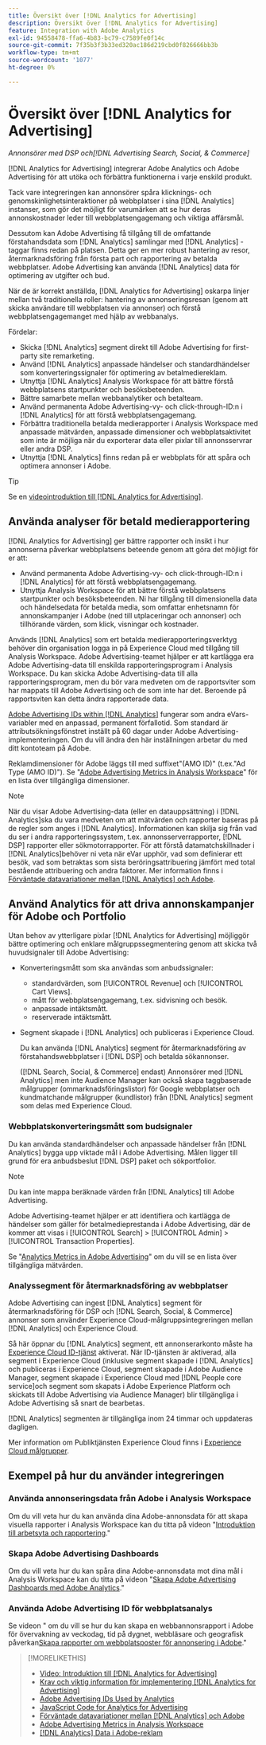 ```yaml
---
title: Översikt över [!DNL Analytics for Advertising]
description: Översikt över [!DNL Analytics for Advertising]
feature: Integration with Adobe Analytics
exl-id: 94558478-ffa6-4b83-bc79-c7589fe0f14c
source-git-commit: 7f35b3f3b33ed320ac186d219cbd0f826666bb3b
workflow-type: tm+mt
source-wordcount: '1077'
ht-degree: 0%

---
```


# Översikt över [!DNL Analytics for Advertising]

*Annonsörer med DSP och[!DNL Advertising Search, Social, & Commerce]*

[!DNL Analytics for Advertising] integrerar Adobe Analytics och Adobe Advertising för att utöka och förbättra funktionerna i varje enskild produkt.

Tack vare integreringen kan annonsörer spåra klicknings- och genomskinlighetsinteraktioner på webbplatser i sina [!DNL Analytics] instanser, som gör det möjligt för varumärken att se hur deras annonskostnader leder till webbplatsengagemang och viktiga affärsmål.

Dessutom kan Adobe Advertising få tillgång till de omfattande förstahandsdata som [!DNL Analytics] samlingar med [!DNL Analytics] -taggar finns redan på platsen. Detta ger en mer robust hantering av resor, återmarknadsföring från första part och rapportering av betalda webbplatser. Adobe Advertising kan använda [!DNL Analytics] data för optimering av utgifter och bud.

När de är korrekt anställda, [!DNL Analytics for Advertising] oskarpa linjer mellan två traditionella roller: hantering av annonseringsresan (genom att skicka användare till webbplatsen via annonser) och förstå webbplatsengagemanget med hjälp av webbanalys.

Fördelar:

* Skicka [!DNL Analytics] segment direkt till Adobe Advertising for first-party site remarketing.
* Använd [!DNL Analytics] anpassade händelser och standardhändelser som konverteringssignaler för optimering av betalmediereklam.
* Utnyttja [!DNL Analytics] Analysis Workspace för att bättre förstå webbplatsens startpunkter och besöksbeteenden.
* Bättre samarbete mellan webbanalytiker och betalteam.
* Använd permanenta Adobe Advertising-vy- och click-through-ID:n i [!DNL Analytics] för att förstå webbplatsengagemang.
* Förbättra traditionella betalda medierapporter i Analysis Workspace med anpassade mätvärden, anpassade dimensioner och webbplatsaktivitet som inte är möjliga när du exporterar data eller pixlar till annonsservrar eller andra DSP.
* Utnyttja [!DNL Analytics] finns redan på er webbplats för att spåra och optimera annonser i Adobe.

>[!TIP]
>
> Se en [videointroduktion till [!DNL Analytics for Advertising]](https://experienceleague.adobe.com/docs/advertising-learn/tutorials/analytics/intro-a4adc.html?lang=en#analytics).

## Använda analyser för betald medierapportering

[!DNL Analytics for Advertising] ger bättre rapporter och insikt i hur annonserna påverkar webbplatsens beteende genom att göra det möjligt för er att:

* Använd permanenta Adobe Advertising-vy- och click-through-ID:n i [!DNL Analytics] för att förstå webbplatsengagemang.
* Utnyttja Analysis Workspace för att bättre förstå webbplatsens startpunkter och besöksbeteenden. Ni har tillgång till dimensionella data och händelsedata för betalda media, som omfattar enhetsnamn för annonskampanjer i Adobe (ned till utplaceringar och annonser) och tillhörande värden, som klick, visningar och kostnader.

Används [!DNL Analytics] som ert betalda medierapporteringsverktyg behöver din organisation logga in på Experience Cloud med tillgång till Analysis Workspace. Adobe Advertising-teamet hjälper er att kartlägga era Adobe Advertising-data till enskilda rapporteringsprogram i Analysis Workspace. Du kan skicka Adobe Advertising-data till alla rapporteringsprogram, men du bör vara medveten om de rapportsviter som har mappats till Adobe Advertising och de som inte har det. Beroende på rapportsviten kan detta ändra rapporterade data.

[Adobe Advertising IDs within [!DNL Analytics]](ids.md) fungerar som andra eVars-variabler med en anpassad, permanent förfallotid. Som standard är attributsökningsfönstret inställt på 60 dagar under Adobe Advertising-implementeringen. Om du vill ändra den här inställningen arbetar du med ditt kontoteam på Adobe.

Reklamdimensioner för Adobe läggs till med suffixet&quot;(AMO ID)&quot; (t.ex.&quot;Ad Type (AMO ID)&quot;). Se &quot;[Adobe Advertising Metrics in Analysis Workspace](advertising-metrics-in-analytics.md)&quot; för en lista över tillgängliga dimensioner.

>[!NOTE]
>
> När du visar Adobe Advertising-data (eller en datauppsättning) i [!DNL Analytics]ska du vara medveten om att mätvärden och rapporter baseras på de regler som anges i [!DNL Analytics]. Informationen kan skilja sig från vad du ser i andra rapporteringssystem, t.ex. annonsserverrapporter, [!DNL DSP] rapporter eller sökmotorrapporter. För att förstå datamatchskillnader i [!DNL Analytics]behöver ni veta när eVar upphör, vad som definierar ett besök, vad som betraktas som sista beröringsattribuering jämfört med total bestående attribuering och andra faktorer. Mer information finns i [Förväntade datavariationer mellan [!DNL Analytics] och Adobe](data-variances.md).

## Använd Analytics för att driva annonskampanjer för Adobe och Portfolio

Utan behov av ytterligare pixlar [!DNL Analytics for Advertising] möjliggör bättre optimering och enklare målgruppssegmentering genom att skicka två huvudsignaler till Adobe Advertising:

* Konverteringsmått som ska användas som anbudssignaler:
   * standardvärden, som [!UICONTROL Revenue] och [!UICONTROL Cart Views].
   * mått för webbplatsengagemang, t.ex. sidvisning och besök.
   * anpassade intäktsmått.
   * reserverade intäktsmått.
* Segment skapade i [!DNL Analytics] och publiceras i Experience Cloud.

   Du kan använda [!DNL Analytics] segment för återmarknadsföring av förstahandswebbplatser i [!DNL DSP] och betalda sökannonser.

   ([!DNL Search, Social, & Commerce] endast) Annonsörer med [!DNL Analytics] men inte Audience Manager kan också skapa taggbaserade målgrupper (ommarknadsföringslistor) för Google webbplatser och kundmatchande målgrupper (kundlistor) från [!DNL Analytics] segment som delas med Experience Cloud.

### Webbplatskonverteringsmått som budsignaler

Du kan använda standardhändelser och anpassade händelser från [!DNL Analytics] bygga upp viktade mål i Adobe Advertising. Målen ligger till grund för era anbudsbeslut [!DNL DSP] paket och sökportfolior.

>[!NOTE]
>
> Du kan inte mappa beräknade värden från [!DNL Analytics] till Adobe Advertising.

Adobe Advertising-teamet hjälper er att identifiera och kartlägga de händelser som gäller för betalmedieprestanda i Adobe Advertising, där de kommer att visas i [!UICONTROL Search] > [!UICONTROL Admin] > [!UICONTROL Transaction Properties].

Se &quot;[Analytics Metrics in Adobe Advertising](analytics-data-in-advertising.md)&quot; om du vill se en lista över tillgängliga mätvärden.

### Analyssegment för återmarknadsföring av webbplatser

Adobe Advertising can ingest [!DNL Analytics] segment för återmarknadsföring för DSP och [!DNL Search, Social, & Commerce] annonser som använder Experience Cloud-målgruppsintegreringen mellan [!DNL Analytics] och Experience Cloud.

Så här öppnar du [!DNL Analytics] segment, ett annonserarkonto måste ha [Experience Cloud ID-tjänst](https://experienceleague.adobe.com/docs/id-service/using/home.html) aktiverat. När ID-tjänsten är aktiverad, alla segment i Experience Cloud (inklusive segment skapade i [!DNL Analytics] och publiceras i Experience Cloud, segment skapade i Adobe Audience Manager, segment skapade i Experience Cloud med [!DNL People core service]och segment som skapats i Adobe Experience Platform och skickats till Adobe Advertising via Audience Manager) blir tillgängliga i Adobe Advertising så snart de bearbetas.

[!DNL Analytics] segmenten är tillgängliga inom 24 timmar och uppdateras dagligen.

Mer information om Publiktjänsten Experience Cloud finns i [Experience Cloud målgrupper](https://experienceleague.adobe.com/docs/core-services/interface/audiences/audience-library.html).

## Exempel på hur du använder integreringen

### Använda annonseringsdata från Adobe i Analysis Workspace

Om du vill veta hur du kan använda dina Adobe-annonsdata för att skapa visuella rapporter i Analysis Workspace kan du titta på videon &quot;[Introduktion till arbetsyta och rapportering](https://experienceleague.adobe.com/docs/advertising-learn/tutorials/analytics/analytics-analysis-workspace-a4adc.html).&quot;

### Skapa Adobe Advertising Dashboards

Om du vill veta hur du kan spåra dina Adobe-annonsdata mot dina mål i Analysis Workspace kan du titta på videon &quot;[Skapa Adobe Advertising Dashboards med Adobe Analytics](https://experienceleague.adobe.com/docs/advertising-learn/tutorials/analytics/analytics-dashboards-a4adc.html).&quot;

### Använda Adobe Advertising ID för webbplatsanalys

Se videon &quot; om du vill se hur du kan skapa en webbannonsrapport i Adobe för övervakning av veckodag, tid på dygnet, webbläsare och geografisk påverkan[Skapa rapporter om webbplatsposter för annonsering i Adobe](https://experienceleague.adobe.com/docs/advertising-learn/tutorials/analytics/analytics-site-entry-a4adc.html).&quot;

>[!MORELIKETHIS]
>
>* [Video: Introduktion till [!DNL Analytics for Advertising]](https://experienceleague.adobe.com/docs/advertising-learn/tutorials/analytics/intro-a4adc.html)
>* [Krav och viktig information för implementering [!DNL Analytics for Advertising]](prerequisites.md)
>* [Adobe Advertising IDs Used by Analytics](ids.md)
>* [JavaScript Code for Analytics for Advertising](/help/integrations/analytics/javascript.md)
>* [Förväntade datavariationer mellan [!DNL Analytics] och Adobe](data-variances.md)
>* [Adobe Advertising Metrics in Analysis Workspace](/help/integrations/analytics/advertising-metrics-in-analytics.md)
>* [[!DNL Analytics] Data i Adobe-reklam](/help/integrations/analytics/analytics-data-in-advertising.md)

